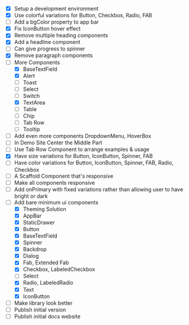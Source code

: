 - [x] Setup a development environment
- [x] Use colorful variations for Button, Checkbox, Radio, FAB
- [ ] Add a bgColor property to app bar
- [x] Fix IconButton hover effect
- [x] Remove multiple heading components
- [x] Add a headline component
- [ ] Can give progress to spinner
- [x] Remove paragraph components
- [ ] More Components
  - [x] BaseTextField
  - [x] Alert
  - [ ] Toast
  - [ ] Select
  - [ ] Switch
  - [x] TextArea
  - [ ] Table
  - [ ] Chip
  - [ ] Tab Row
  - [ ] Tooltip
- [ ] Add even more components DropdownMenu, HoverBox
- [ ] In Demo Site Center the Middle Part
- [ ] Use Tab Row Component to arrange examples & usage
- [x] Have size variations for Button, IconButton, Spinner, FAB
- [ ] Have color variations for Button, IconButton, Spinner, FAB, Radio, Checkbox
- [ ] A Scaffold Component that's responsive
- [ ] Make all components responsive
- [ ] Add onPrimary with fixed variations rather than allowing user to have bright or dark
- [ ] Add bare minimum ui components
    - [x] Theming Solution
    - [x] AppBar
    - [x] StaticDrawer
    - [x] Button
    - [x] BaseTextField
    - [x] Spinner
    - [x] Backdrop
    - [x] Dialog
    - [x] Fab, Extended Fab
    - [x] Checkbox, LabeledCheckbox
    - [ ] Select
    - [x] Radio, LabeledRadio
    - [x] Text
    - [x] IconButton
- [ ] Make library look better
- [ ] Publish initial version
- [ ] Publish initial docs website